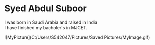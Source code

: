 # Syed Abdul Suboor

I was born in Saudi Arabia and raised in India<br>
I have finished my bacholer's in MJCET.

![MyPicture](C:/Users/S542047/Pictures/Saved Pictures/MyImage.gif)